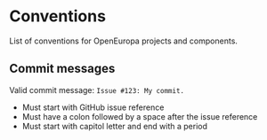 # Conventions

List of conventions for OpenEuropa projects and components.

## Commit messages

Valid commit message: `Issue #123: My commit.`

- Must start with GitHub issue reference
- Must have a colon followed by a space after the issue reference
- Must start with capitol letter and end with a period  
